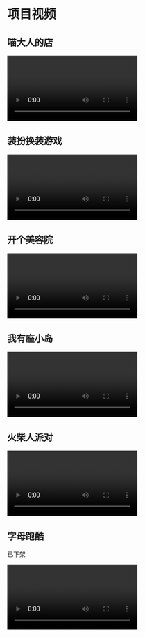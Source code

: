 # 项目视频

## 喵大人的店

<video src="https://spup.buzz/[SHANA]CatSnackBar.mov"></video>

## 装扮换装游戏

<video src="https://spup.buzz/[SHANA]FurnishUp.mov"></video>

## 开个美容院

<video src="https://spup.buzz/[SHANA]MyBeautyLounge.mov"></video>

## 我有座小岛

<video src="https://spup.buzz/[SHANA]Dreamdale.mov"></video>

## 火柴人派对

<video src="https://spup.buzz/[SHANA]HyperRoyale.mov"></video>

## 字母跑酷

已下架

<video src="https://spup.buzz/[SHANA]TypeSpin.mov"></video>